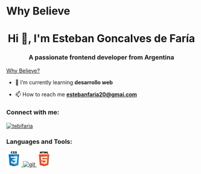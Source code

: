 # Why Believe
<h1 align="center">Hi 👋, I'm Esteban Goncalves de Faría</h1>
<h3 align="center">A passionate frontend developer from Argentina</h3>

<a href="https://estebanfaria.github.io/Desafio/"> Why Believe? </a>

- 🌱 I’m currently learning **desarrollo web**

- 📫 How to reach me **estebanfaria20@gmai.com**

<h3 align="left">Connect with me:</h3>
<p align="left">
<a href="https://instagram.com/tebifaria" target="blank"><img align="center" src="https://raw.githubusercontent.com/rahuldkjain/github-profile-readme-generator/master/src/images/icons/Social/instagram.svg" alt="tebifaria" height="30" width="40" /></a>
</p>

<h3 align="left">Languages and Tools:</h3>
<p align="left"> <a href="https://www.w3schools.com/css/" target="_blank" rel="noreferrer"> <img src="https://raw.githubusercontent.com/devicons/devicon/master/icons/css3/css3-original-wordmark.svg" alt="css3" width="40" height="40"/> </a> <a href="https://git-scm.com/" target="_blank" rel="noreferrer"> <img src="https://www.vectorlogo.zone/logos/git-scm/git-scm-icon.svg" alt="git" width="40" height="40"/> </a> <a href="https://www.w3.org/html/" target="_blank" rel="noreferrer"> <img src="https://raw.githubusercontent.com/devicons/devicon/master/icons/html5/html5-original-wordmark.svg" alt="html5" width="40" height="40"/> </a> </p>
